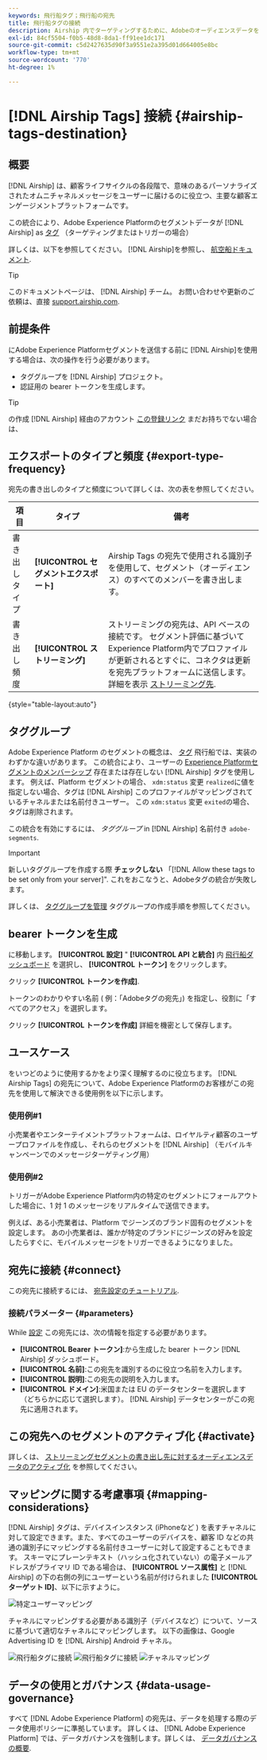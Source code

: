 ```yaml
---
keywords: 飛行船タグ；飛行船の宛先
title: 飛行船タグの接続
description: Airship 内でターゲティングするために、Adobeのオーディエンスデータをオーディエンスタグとして Airship にシームレスに渡します。
exl-id: 84cf5504-f0b5-48d8-8da1-ff91ee1dc171
source-git-commit: c5d2427635d90f3a9551e2a395d01d664005e8bc
workflow-type: tm+mt
source-wordcount: '770'
ht-degree: 1%

---
```


# [!DNL Airship Tags] 接続 {#airship-tags-destination}

## 概要

[!DNL Airship] は、顧客ライフサイクルの各段階で、意味のあるパーソナライズされたオムニチャネルメッセージをユーザーに届けるのに役立つ、主要な顧客エンゲージメントプラットフォームです。

この統合により、Adobe Experience Platformのセグメントデータが [!DNL Airship] as [タグ](https://docs.airship.com/guides/audience/tags/) （ターゲティングまたはトリガーの場合）

詳しくは、以下を参照してください。 [!DNL Airship]を参照し、 [航空船ドキュメント](https://docs.airship.com).


>[!TIP]
>
>このドキュメントページは、 [!DNL Airship] チーム。 お問い合わせや更新のご依頼は、直接 [support.airship.com](https://support.airship.com/).

## 前提条件

にAdobe Experience Platformセグメントを送信する前に [!DNL Airship]を使用する場合は、次の操作を行う必要があります。

* タググループを [!DNL Airship] プロジェクト。
* 認証用の bearer トークンを生成します。

>[!TIP]
> 
>の作成 [!DNL Airship] 経由のアカウント [この登録リンク](https://go.airship.eu/accounts/register/plan/starter/) まだお持ちでない場合は、

## エクスポートのタイプと頻度 {#export-type-frequency}

宛先の書き出しのタイプと頻度について詳しくは、次の表を参照してください。

| 項目 | タイプ | 備考 |
---------|----------|---------|
| 書き出しタイプ | **[!UICONTROL セグメントエクスポート]** | Airship Tags の宛先で使用される識別子を使用して、セグメント（オーディエンス）のすべてのメンバーを書き出します。 |
| 書き出し頻度 | **[!UICONTROL ストリーミング]** | ストリーミングの宛先は、API ベースの接続です。 セグメント評価に基づいてExperience Platform内でプロファイルが更新されるとすぐに、コネクタは更新を宛先プラットフォームに送信します。 詳細を表示 [ストリーミング先](/help/destinations/destination-types.md#streaming-destinations). |

{style=&quot;table-layout:auto&quot;}

## タググループ

Adobe Experience Platform のセグメントの概念は、 [タグ](https://docs.airship.com/guides/audience/tags/) 飛行船では、実装のわずかな違いがあります。 この統合により、ユーザーの [Experience Platformセグメントのメンバーシップ](../../../xdm/field-groups/profile/segmentation.md) 存在または存在しない [!DNL Airship] タグを使用します。 例えば、Platform セグメントの場合、 `xdm:status` 変更 `realized`に値を指定しない場合、タグは [!DNL Airship] このプロファイルがマッピングされているチャネルまたは名前付きユーザー。 この `xdm:status` 変更 `exited`の場合、タグは削除されます。

この統合を有効にするには、 *タググループ* in [!DNL Airship] 名前付き `adobe-segments`.

>[!IMPORTANT]
>
>新しいタググループを作成する際 **チェックしない** 「[!DNL Allow these tags to be set only from your server]&quot;. これをおこなうと、Adobeタグの統合が失敗します。

詳しくは、 [タググループを管理](https://docs.airship.com/tutorials/manage-project/messaging/tag-groups) タググループの作成手順を参照してください。

## bearer トークンを生成

に移動します。 **[!UICONTROL 設定]** &quot; **[!UICONTROL API と統合]** 内 [飛行船ダッシュボード](https://go.airship.com) を選択し、 **[!UICONTROL トークン]** をクリックします。

クリック **[!UICONTROL トークンを作成]**.

トークンのわかりやすい名前 ( 例：「Adobeタグの宛先」) を指定し、役割に「すべてのアクセス」を選択します。

クリック **[!UICONTROL トークンを作成]** 詳細を機密として保存します。

## ユースケース

をいつどのように使用するかをより深く理解するのに役立ちます。 [!DNL Airship Tags] の宛先について、Adobe Experience Platformのお客様がこの宛先を使用して解決できる使用例を以下に示します。

### 使用例#1

小売業者やエンターテイメントプラットフォームは、ロイヤルティ顧客のユーザープロファイルを作成し、それらのセグメントを [!DNL Airship] （モバイルキャンペーンでのメッセージターゲティング用）

### 使用例#2

トリガーがAdobe Experience Platform内の特定のセグメントにフォールアウトした場合に、1 対 1 のメッセージをリアルタイムで送信できます。

例えば、ある小売業者は、Platform でジーンズのブランド固有のセグメントを設定します。 あの小売業者は、誰かが特定のブランドにジーンズの好みを設定したらすぐに、モバイルメッセージをトリガーできるようになりました。

## 宛先に接続 {#connect}

この宛先に接続するには、 [宛先設定のチュートリアル](../../ui/connect-destination.md).

### 接続パラメーター {#parameters}

While [設定](../../ui/connect-destination.md) この宛先には、次の情報を指定する必要があります。

* **[!UICONTROL Bearer トークン]**:から生成した bearer トークン [!DNL Airship] ダッシュボード。
* **[!UICONTROL 名前]**:この宛先を識別するのに役立つ名前を入力します。
* **[!UICONTROL 説明]**:この宛先の説明を入力します。
* **[!UICONTROL ドメイン]**:米国または EU のデータセンターを選択します（どちらかに応じて選択します）。 [!DNL Airship] データセンターがこの宛先に適用されます。


## この宛先へのセグメントのアクティブ化 {#activate}

詳しくは、 [ストリーミングセグメントの書き出し先に対するオーディエンスデータのアクティブ化](../../ui/activate-segment-streaming-destinations.md) を参照してください。

## マッピングに関する考慮事項 {#mapping-considerations}

[!DNL Airship] タグは、デバイスインスタンス (iPhoneなど ) を表すチャネルに対して設定できます。また、すべてのユーザーのデバイスを、顧客 ID などの共通の識別子にマッピングする名前付きユーザーに対して設定することもできます。 スキーマにプレーンテキスト（ハッシュ化されていない）の電子メールアドレスがプライマリ ID である場合は、 **[!UICONTROL ソース属性]** と [!DNL Airship] の下の右側の列にユーザーという名前が付けられました **[!UICONTROL ターゲット ID]**、以下に示すように。

![特定ユーザーマッピング](../../assets/catalog/mobile-engagement/airship-tags/mapping-option-2.png)

チャネルにマッピングする必要がある識別子（デバイスなど）について、ソースに基づいて適切なチャネルにマッピングします。 以下の画像は、Google Advertising ID を [!DNL Airship] Android チャネル。

![飛行船タグに接続](../../assets/catalog/mobile-engagement/airship-tags/select-source-identity.png)
![飛行船タグに接続](../../assets/catalog/mobile-engagement/airship-tags/select-target-identity.png)
![チャネルマッピング](../../assets/catalog/mobile-engagement/airship-tags/mapping-option.png)

## データの使用とガバナンス {#data-usage-governance}

すべて [!DNL Adobe Experience Platform] の宛先は、データを処理する際のデータ使用ポリシーに準拠しています。 詳しくは、 [!DNL Adobe Experience Platform] では、データガバナンスを強制します。詳しくは、 [データガバナンスの概要](../../../data-governance/home.md).
